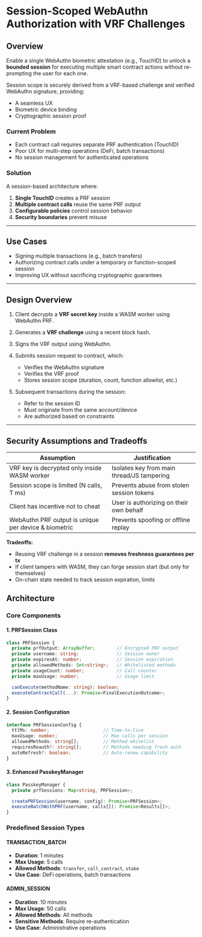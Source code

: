# Session-Scoped WebAuthn Authorization with VRF Challenges

## Overview

Enable a single WebAuthn biometric attestation (e.g., TouchID) to unlock a **bounded session** for executing multiple smart contract actions without re-prompting the user for each one.

Session scope is securely derived from a VRF-based challenge and verified WebAuthn signature, providing:
- A seamless UX
- Biometric device binding
- Cryptographic session proof

### Current Problem
- Each contract call requires separate PRF authentication (TouchID)
- Poor UX for multi-step operations (DeFi, batch transactions)
- No session management for authenticated operations

### Solution
A session-based architecture where:
1. **Single TouchID** creates a PRF session
2. **Multiple contract calls** reuse the same PRF output
3. **Configurable policies** control session behavior
4. **Security boundaries** prevent misuse

---

## Use Cases

- Signing multiple transactions (e.g., batch transfers)
- Authorizing contract calls under a temporary or function-scoped session
- Improving UX without sacrificing cryptographic guarantees

---

## Design Overview

1. Client decrypts a **VRF secret key** inside a WASM worker using WebAuthn PRF.
2. Generates a **VRF challenge** using a recent block hash.
3. Signs the VRF output using WebAuthn.
4. Submits session request to contract, which:
   - Verifies the WebAuthn signature
   - Verifies the VRF proof
   - Stores session scope (duration, count, function allowlist, etc.)

5. Subsequent transactions during the session:
   - Refer to the session ID
   - Must originate from the same account/device
   - Are authorized based on constraints

---

## Security Assumptions and Tradeoffs

| Assumption | Justification |
|------------|---------------|
| VRF key is decrypted only inside WASM worker | Isolates key from main thread/JS tampering |
| Session scope is limited (N calls, T ms) | Prevents abuse from stolen session tokens |
| Client has incentive not to cheat | User is authorizing on their own behalf |
| WebAuthn PRF output is unique per device & biometric | Prevents spoofing or offline replay |

**Tradeoffs:**
- Reusing VRF challenge in a session **removes freshness guarantees per tx**
- If client tampers with WASM, they can forge session start (but only for themselves)
- On-chain state needed to track session expiration, limits


## Architecture

### Core Components

#### 1. PRFSession Class
```typescript
class PRFSession {
  private prfOutput: ArrayBuffer;        // Encrypted PRF output
  private username: string;              // Session owner
  private expiresAt: number;             // Session expiration
  private allowedMethods: Set<string>;   // Whitelisted methods
  private usageCount: number;            // Call counter
  private maxUsage: number;              // Usage limit

  canExecute(methodName: string): boolean;
  executeContractCall(...): Promise<FinalExecutionOutcome>;
}
```

#### 2. Session Configuration
```typescript
interface PRFSessionConfig {
  ttlMs: number;                    // Time-to-live
  maxUsage: number;                 // Max calls per session
  allowedMethods: string[];         // Method whitelist
  requiresReauth?: string[];        // Methods needing fresh auth
  autoRefresh?: boolean;            // Auto-renew capability
}
```

#### 3. Enhanced PasskeyManager
```typescript
class PasskeyManager {
  private prfSessions: Map<string, PRFSession>;

  createPRFSession(username, config): Promise<PRFSession>;
  executeBatchWithPRF(username, calls[]): Promise<Results[]>;
}
```

### Predefined Session Types

#### TRANSACTION_BATCH
- **Duration**: 1 minutes
- **Max Usage**: 5 calls
- **Allowed Methods**: `transfer`, `call_contract`, `stake`
- **Use Case**: DeFi operations, batch transactions

#### ADMIN_SESSION
- **Duration**: 10 minutes
- **Max Usage**: 50 calls
- **Allowed Methods**: All methods
- **Sensitive Methods**: Require re-authentication
- **Use Case**: Administrative operations
